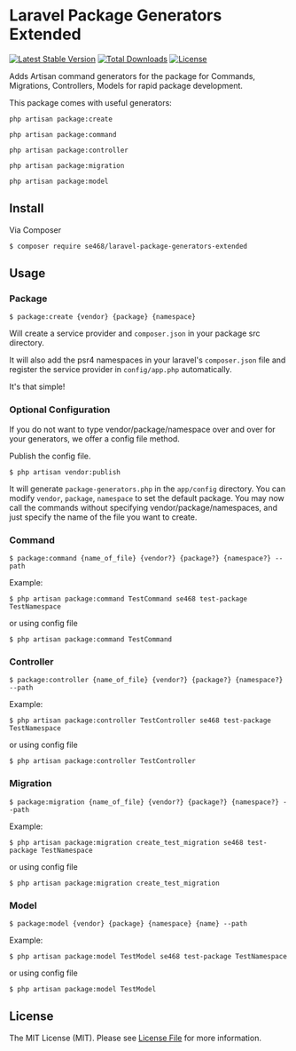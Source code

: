 # Laravel Package Generators Extended
[![Latest Stable Version](https://poser.pugx.org/se468/laravel-package-generators-extended/v/stable)](https://packagist.org/packages/se468/laravel-package-generators-extended)
[![Total Downloads](https://poser.pugx.org/se468/laravel-package-generators-extended/downloads)](https://packagist.org/packages/se468/laravel-package-generators-extended)
[![License](https://poser.pugx.org/se468/laravel-package-generators-extended/license)](https://packagist.org/packages/se468/laravel-package-generators-extended)

Adds Artisan command generators for the package for Commands, Migrations, Controllers, Models for rapid package development.

This package comes with useful generators:
```console
php artisan package:create

php artisan package:command

php artisan package:controller

php artisan package:migration

php artisan package:model
```

## Install
Via Composer
```console
$ composer require se468/laravel-package-generators-extended
```

## Usage


### Package
```console
$ package:create {vendor} {package} {namespace}
```

Will create a service provider and `composer.json` in your package src directory. 

It will also add the psr4 namespaces in your laravel's `composer.json` file and register the service provider in `config/app.php` automatically.

It's that simple!


### Optional Configuration
If you do not want to type vendor/package/namespace over and over for your generators, we offer a config file method. 

Publish the config file. 
```console
$ php artisan vendor:publish
```

It will generate `package-generators.php` in the `app/config` directory. You can modify `vendor`, `package`, `namespace` to set the default package. You may now call the commands without specifying vendor/package/namespaces, and just specify the name of the file you want to create.



### Command
```console
$ package:command {name_of_file} {vendor?} {package?} {namespace?} --path
```

Example:
```console
$ php artisan package:command TestCommand se468 test-package TestNamespace
```
or using config file
```console
$ php artisan package:command TestCommand
```

### Controller
```console
$ package:controller {name_of_file} {vendor?} {package?} {namespace?}  --path
```

Example:
```console
$ php artisan package:controller TestController se468 test-package TestNamespace
```
or using config file
```console
$ php artisan package:controller TestController
```


### Migration
```
$ package:migration {name_of_file} {vendor?} {package?} {namespace?} --path
```

Example:
```console
$ php artisan package:migration create_test_migration se468 test-package TestNamespace 
```
or using config file
```console
$ php artisan package:migration create_test_migration
```


### Model
```console
$ package:model {vendor} {package} {namespace} {name} --path
```

Example:
```console
$ php artisan package:model TestModel se468 test-package TestNamespace 
```
or using config file
```console
$ php artisan package:model TestModel
```

## License

The MIT License (MIT). Please see [License File](LICENSE.md) for more information.
